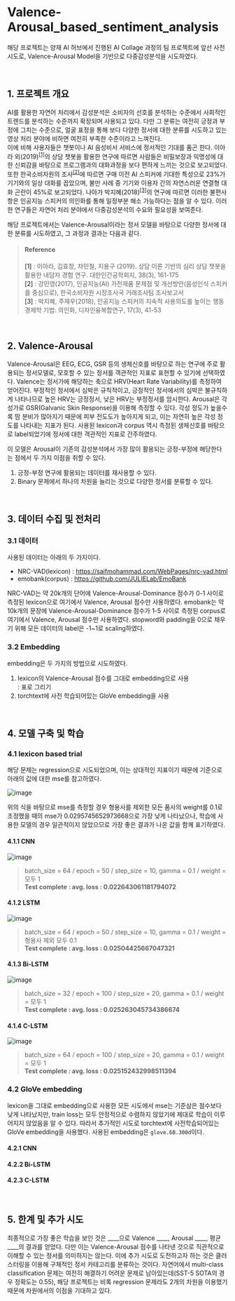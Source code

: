 # Valence-Arousal_based_sentiment_analysis

해당 프로젝트는 양재 AI 허브에서 진행된 AI Collage 과정의 팀 프로젝트에 앞선 사전 시도로, Valence-Arousal Model을 기반으로 다중감성분석을 시도하였다.  

<br>

## 1. 프로젝트 개요

AI를 활용한 자연어 처리에서 감성분석은 소비자의 선호를 분석하는 수준에서 사회적인 트렌드를 분석하는 수준까지 확장되며 사용되고 있다. 다만 그 분류는 여전히 긍정과 부정에 그치는 수준으로, 얼굴 표정을 통해 보다 다양한 정서에 대한 분류를 시도하고 있는 영상 처리 분야에 비하면 여전히 부족한 수준이라고 느껴진다.  
이에 비해 사용자들은 챗봇이나 AI 음성비서 서비스에 정서적인 기대를 품곤 한다. 이아라 외(2019)<sup>[[1]](#footnote_1)</sup>의 상담 챗봇을 활용한 연구에 따르면 사람들은 비밀보장과 익명성에 대한 신뢰감을 바탕으로 프로그램과의 대화과정을 보다 편하게 느끼는 것으로 보고되었다. 또한 한국소비자원의 조사<sup>[[2]](#footnote_2)</sup>에 따르면 구매 이전 AI 스피커에 기대한 특성으로 23%가 기기와의 일상 대화를 꼽았으며, 불만 사례 중 기기와 이용자 간의 자연스러운 연결형 대화 곤란이 45%로 보고되었다. 나아가 박지혜(2018)<sup>[[3]](#footnote_3)</sup>의 연구에 따르면 이러한 불편사항은 인공지능 스피커의 의인화를 통해 일정부분 해소 가능하다는 점을 알 수 있다. 이러한 연구들은 자연어 처리 분야에서 다중감성분석의 수요와 필요성을 보여준다.  

해당 프로젝트에서는 Valence-Arousal이라는 정서 모델을 바탕으로 다양한 정서에 대한 분류를 시도하였고, 그 과정과 결과는 다음과 같다.  

> #### Reference
> <a name="footnote_1">[1]</a> : 이아라, 김효창, 차민철, 지용구 (2019). 상담 이론 기반의 심리 상담 챗봇을 활용한 내담자 경험 연구. 대한인간공학회지, 38(3), 161-175  
> <a name="footnote_2">[2]</a> : 강민영(2017), 인공지능(AI) 가전제품 문제점 및 개선방안(음성인식 스피커를 중심으로), 한국소비자원 시장조사국 거래조사팀 조사보고서  
> <a name="footnote_3">[3]</a> : 박지혜, 주재우(2018), 인공지능 스피커의 지속적 사용의도를 높이는 행동경제학 기법: 의인화, 디자인융복합연구, 17(3), 41-53  

<br>

## 2. Valence-Arousal

Valence-Arousal은 EEG, ECG, GSR 등의 생체신호를 바탕으로 하는 연구에 주로 활용되는 정서모델로, 모호할 수 있는 정서를 객관적인 지표로 표현할 수 있기에 선택하였다. Valence는 정서가에 해당하는 축으로 HRV(Heart Rate Variability)를 측정하여 얻어진다. 부정적인 정서에서 심박은 규칙적이고, 긍정적인 정서에서의 심박은 불규칙하게 나타나므로 높은 HRV는 긍정정서, 낮은 HRV는 부정정서를 암시한다. Arousal은 각성가로 GSR(Galvanic Skin Response)을 이용해 측정할 수 있다. 각성 정도가 높을수록 땀 분비가 많아지기 때문에 피부 전도도가 높아지게 되고, 이는 자연히 높은 각성 정도를 나타내는 지표가 된다. 사용된 lexicon과 corpus 역시 측정된 생체신호를 바탕으로 label되었기에 정서에 대한 객관적인 지표로 간주하였다.  

이 모델은 Arousal이 기존의 감성분석에서 가장 많이 활용되는 긍정-부정에 해당한다는 점에서 두 가지 이점을 취할 수 있다.  
1. 긍정-부정 연구에 활용되는 데이터를 재사용할 수 있다.
2. Binary 문제에서 하나의 차원을 늘리는 것으로 다양한 정서를 분류할 수 있다.

<br>

## 3. 데이터 수집 및 전처리

### 3.1 데이터
사용된 데이터는 아래의 두 가지이다.
- NRC-VAD(lexicon) : https://saifmohammad.com/WebPages/nrc-vad.html
- emobank(corpus) : https://github.com/JULIELab/EmoBank

NRC-VAD는 약 20k개의 단어에 Valence-Arousal-Dominance 점수가 0-1 사이로 측정된 lexicon으로 여기에서 Valence, Arousal 점수만 사용하였다. emobank는 약 10k개의 문장에 Valence-Arousal-Dominance 점수가 1-5 사이로 측정된 corpus로 여기에서 Valence, Arousal 점수만 사용하였다. stopword와 padding을 0으로 채우기 위해 모든 데이터의 label은 -1~1로 scaling하였다.

### 3.2 Embedding
embedding은 두 가지의 방법으로 시도하였다.
1. lexicon의 Valence-Arousal 점수를 그대로 embedding으로 사용  
: 표로 그리기
2. torchtext에 사전 학습되어있는 GloVe embedding을 사용

<br>

## 4. 모델 구축 및 학습
### 4.1 lexicon based trial
해당 문제는 regression으로 시도되었으며, 이는 상대적인 지표이기 때문에 기준으로 아래의 값에 대한 mse를 참고하였다.

![image](https://user-images.githubusercontent.com/39390943/92320980-e522a100-f060-11ea-8635-edcfa1aebdc4.png)  

위의 식을 바탕으로 mse를 측정할 경우 형용사를 제외한 모든 품사의 weight를 0.1로 조정했을 때의 mse가 0.0295745652973668으로 가장 낮게 나타났으나, 학습에 사용한 모델의 경우 일관적이지 않았으므로 가장 좋은 결과가 나온 값을 함께 표기하였다.  

#### 4.1.1 CNN  
![image](https://user-images.githubusercontent.com/39390943/92418427-62096400-f1a2-11ea-89bb-8f7cbd72cdb6.png)

> batch_size = 64 / epoch = 50 / step_size = 10, gamma = 0.1 / weight = 모두 1  
> **Test complete : avg. loss : 0.022643061181794072**  

#### 4.1.2 LSTM  
![image](https://user-images.githubusercontent.com/39390943/92418443-76e5f780-f1a2-11ea-81bd-cf32979fe541.png)

> batch_size = 64 / epoch = 50 / step_size = 10, gamma = 0.1 / weight = 형용사 제외 모두 0.1  
> **Test complete : avg. loss : 0.02504425667047321**  

#### 4.1.3 Bi-LSTM  
![image](https://user-images.githubusercontent.com/39390943/92418462-8ebd7b80-f1a2-11ea-9347-61c40b5f0f84.png)

> batch_size = 32 / epoch = 100 / step_size = 20, gamma = 0.1 / weight = 모두 1  
> **Test complete : avg. loss : 0.025263045734386674**  

#### 4.1.4 C-LSTM  
![image](https://user-images.githubusercontent.com/39390943/92418473-9b41d400-f1a2-11ea-97e3-cb9cec1748d0.png)

> batch_size = 64 / epoch = 100 / step_size = 20, gamma = 0.1 / weight = 모두 1  
> **Test complete : avg. loss : 0.025152432998511394**  



### 4.2 GloVe embedding
lexicon을 그대로 embedding으로 사용한 모든 시도에서 mse는 기준삼은 점수보다 낮게 나타났지만, train loss는 모두 안정적으로 수렴하지 않았기에 제대로 학습이 이루어지지 않았음을 알 수 있다. 따라서 추가적인 시도로 torchtext에 사전학습되어있는 GloVe embedding을 사용했다. 사용된 embedding은 `glove.6B.300d`이다.

#### 4.2.1 CNN

#### 4.2.2 Bi-LSTM

#### 4.2.3 C-LSTM

<br>

## 5. 한계 및 추가 시도

최종적으로 가장 좋은 학습을 보인 것은 ____으로 Valence ____, Arousal ____, 평균 ____의 결과를 얻었다. 다만 이는 Valence-Arousal 점수를 나타낸 것으로 직관적으로 이해할 수 있는 정서를 의미하지는 않는다. 이에 추가 시도로 도전하고자 하는 것은 클러스터링을 이용해 구체적인 정서 카테고리를 분류하는 것이다. 자연어에서 multi-class classification 문제는 여전히 해결하기 어려운 문제로 남아있는데(SST-5 SOTA의 경우 정확도는 0.55), 해당 프로젝트는 비록 regression 문제라도 2개의 차원을 이용했기 때문에 차원에서의 이점을 기대하고 있다.
